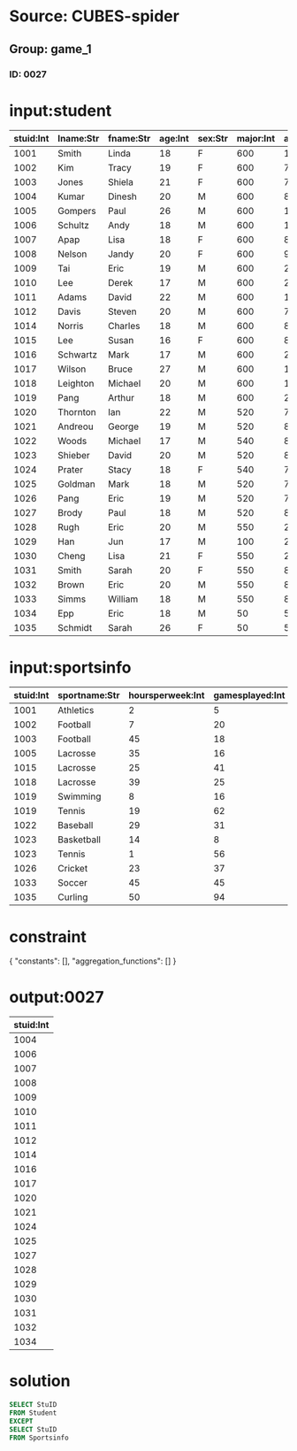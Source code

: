 # Source: CUBES-spider
## Group: game_1
### ID: 0027

# input:student

| stuid:Int | lname:Str | fname:Str | age:Int | sex:Str | major:Int | advisor:Int | city_code:Str |
|---|---|---|---|---|---|---|---|
| 1001 | Smith | Linda | 18 | F | 600 | 1121 | BAL |
| 1002 | Kim | Tracy | 19 | F | 600 | 7712 | HKG |
| 1003 | Jones | Shiela | 21 | F | 600 | 7792 | WAS |
| 1004 | Kumar | Dinesh | 20 | M | 600 | 8423 | CHI |
| 1005 | Gompers | Paul | 26 | M | 600 | 1121 | YYZ |
| 1006 | Schultz | Andy | 18 | M | 600 | 1148 | BAL |
| 1007 | Apap | Lisa | 18 | F | 600 | 8918 | PIT |
| 1008 | Nelson | Jandy | 20 | F | 600 | 9172 | BAL |
| 1009 | Tai | Eric | 19 | M | 600 | 2192 | YYZ |
| 1010 | Lee | Derek | 17 | M | 600 | 2192 | HOU |
| 1011 | Adams | David | 22 | M | 600 | 1148 | PHL |
| 1012 | Davis | Steven | 20 | M | 600 | 7723 | PIT |
| 1014 | Norris | Charles | 18 | M | 600 | 8741 | DAL |
| 1015 | Lee | Susan | 16 | F | 600 | 8721 | HKG |
| 1016 | Schwartz | Mark | 17 | M | 600 | 2192 | DET |
| 1017 | Wilson | Bruce | 27 | M | 600 | 1148 | LON |
| 1018 | Leighton | Michael | 20 | M | 600 | 1121 | PIT |
| 1019 | Pang | Arthur | 18 | M | 600 | 2192 | WAS |
| 1020 | Thornton | Ian | 22 | M | 520 | 7271 | NYC |
| 1021 | Andreou | George | 19 | M | 520 | 8722 | NYC |
| 1022 | Woods | Michael | 17 | M | 540 | 8722 | PHL |
| 1023 | Shieber | David | 20 | M | 520 | 8722 | NYC |
| 1024 | Prater | Stacy | 18 | F | 540 | 7271 | BAL |
| 1025 | Goldman | Mark | 18 | M | 520 | 7134 | PIT |
| 1026 | Pang | Eric | 19 | M | 520 | 7134 | HKG |
| 1027 | Brody | Paul | 18 | M | 520 | 8723 | LOS |
| 1028 | Rugh | Eric | 20 | M | 550 | 2311 | ROC |
| 1029 | Han | Jun | 17 | M | 100 | 2311 | PEK |
| 1030 | Cheng | Lisa | 21 | F | 550 | 2311 | SFO |
| 1031 | Smith | Sarah | 20 | F | 550 | 8772 | PHL |
| 1032 | Brown | Eric | 20 | M | 550 | 8772 | ATL |
| 1033 | Simms | William | 18 | M | 550 | 8772 | NAR |
| 1034 | Epp | Eric | 18 | M | 50 | 5718 | BOS |
| 1035 | Schmidt | Sarah | 26 | F | 50 | 5718 | WAS |

# input:sportsinfo

| stuid:Int | sportname:Str | hoursperweek:Int | gamesplayed:Int | onscholarship:Str |
|---|---|---|---|---|
| 1001 | Athletics | 2 | 5 | N |
| 1002 | Football | 7 | 20 | Y |
| 1003 | Football | 45 | 18 | Y |
| 1005 | Lacrosse | 35 | 16 | N |
| 1015 | Lacrosse | 25 | 41 | Y |
| 1018 | Lacrosse | 39 | 25 | N |
| 1019 | Swimming | 8 | 16 | Y |
| 1019 | Tennis | 19 | 62 | N |
| 1022 | Baseball | 29 | 31 | N |
| 1023 | Basketball | 14 | 8 | Y |
| 1023 | Tennis | 1 | 56 | Y |
| 1026 | Cricket | 23 | 37 | Y |
| 1033 | Soccer | 45 | 45 | Y |
| 1035 | Curling | 50 | 94 | N |

# constraint

{
  "constants": [],
  "aggregation_functions": []
}

# output:0027

| stuid:Int |
|---|
| 1004 |
| 1006 |
| 1007 |
| 1008 |
| 1009 |
| 1010 |
| 1011 |
| 1012 |
| 1014 |
| 1016 |
| 1017 |
| 1020 |
| 1021 |
| 1024 |
| 1025 |
| 1027 |
| 1028 |
| 1029 |
| 1030 |
| 1031 |
| 1032 |
| 1034 |

# solution

```sql
SELECT StuID
FROM Student
EXCEPT
SELECT StuID
FROM Sportsinfo
```
